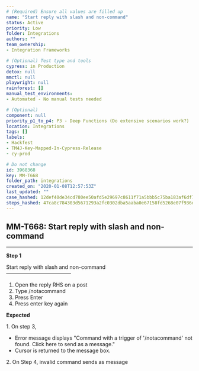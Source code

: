```yaml
---
# (Required) Ensure all values are filled up
name: "Start reply with slash and non-command"
status: Active
priority: Low
folder: Integrations
authors: ""
team_ownership: 
- Integration Frameworks

# (Optional) Test type and tools
cypress: in Production
detox: null
mmctl: null
playwright: null
rainforest: []
manual_test_environments: 
- Automated - No manual tests needed

# (Optional)
component: null
priority_p1_to_p4: P3 - Deep Functions (Do extensive scenarios work?)
location: Integrations
tags: []
labels: 
- Hackfest
- TM4J-Key-Mapped-In-Cypress-Release
- cy-prod

# Do not change
id: 3968368
key: MM-T668
folder_path: integrations
created_on: "2020-01-08T12:57:53Z"
last_updated: ""
case_hashed: 12def40de34cd780ee50afd5e29697c8611f71a5bbb5c75ba183af6df77bc5f2e59e7d885c7aa3e7e52dcbf0e85bceb8
steps_hashed: 47ca8c784303d5671293a2fc0302dba5aaba0e67158fd5268e07f936d0f67121c4f7f933a44a712473b7b1a1fbdbe7a2
---
```


## MM-T668: Start reply with slash and non-command

---

**Step 1**

Start reply with slash and non-command\
–––––––––––––––––––––––––

1. Open the reply RHS on a post
2. Type /notacommand
3. Press Enter
4. Press enter key again

**Expected**

1\. On step 3,

- Error message displays "Command with a trigger of '/notacommand' not found. Click here to send as a message."
- Cursor is returned to the message box.

2\. On Step 4, invalid command sends as message
